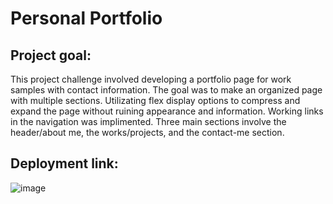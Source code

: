 # Personal Portfolio 

## Project goal:

This project challenge involved developing a portfolio page for work samples with contact information. The goal was to make an organized page with multiple sections. Utilizating flex display options to compress and expand the page without ruining appearance and information. Working links in the navigation was implimented. Three main sections involve the header/about me, the works/projects, and the contact-me section. 

## Deployment link:


![image](https://user-images.githubusercontent.com/114823690/204966873-a4b57e7e-94f8-41bf-8d71-6db08abd5512.png)
